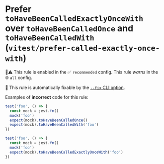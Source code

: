 # Prefer `toHaveBeenCalledExactlyOnceWith` over `toHaveBeenCalledOnce` and `toHaveBeenCalledWith` (`vitest/prefer-called-exactly-once-with`)

💼⚠️ This rule is enabled in the ✅ `recommended` config. This rule _warns_ in the 🌐 `all` config.

🔧 This rule is automatically fixable by the [`--fix` CLI option](https://eslint.org/docs/latest/user-guide/command-line-interface#--fix).

<!-- end auto-generated rule header -->

Examples of **incorrect** code for this rule:

```js
test('foo', () => {
  const mock = jest.fn()
  mock('foo')
  expect(mock).toHaveBeenCalledOnce()
  expect(mock).toHaveBeenCalledWith('foo')
})
```

```js
test('foo', () => {
  const mock = jest.fn()
  mock('foo')
  expect(mock).toHaveBeenCalledExactlyOnceWith('foo')
})
```
